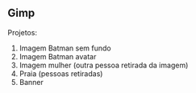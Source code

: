 ## Gimp

Projetos:

1. Imagem Batman sem fundo
2. Imagem Batman avatar
3. Imagem mulher (outra pessoa retirada da imagem)
4. Praia (pessoas retiradas)
5. Banner


